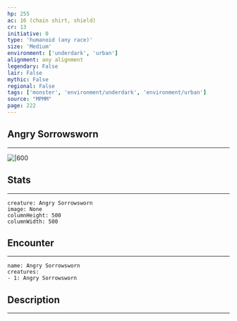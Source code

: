```yaml
---
hp: 255
ac: 16 (chain shirt, shield)
cr: 13
initiative: 0
type: 'humanoid (any race)'    
size: 'Medium'
environment: ['underdark', 'urban']
alignment: any alignment
legendary: False
lair: False
mythic: False
regional: False
tags: ['monster', 'environment/underdark', 'environment/urban']
source: "MPMM"
page: 222
---
```


## Angry Sorrowsworn
---

![|600](D:/Program%20Files/5e.tools/img/bestiary/MPMM/Angry%20Sorrowsworn.webp)

## Stats
---

```statblock
creature: Angry Sorrowsworn
image: None
columnHeight: 500
columnWidth: 500
```

## Encounter
---

```encounter-table
name: Angry Sorrowsworn
creatures:
- 1: Angry Sorrowsworn
```

## Description
---




